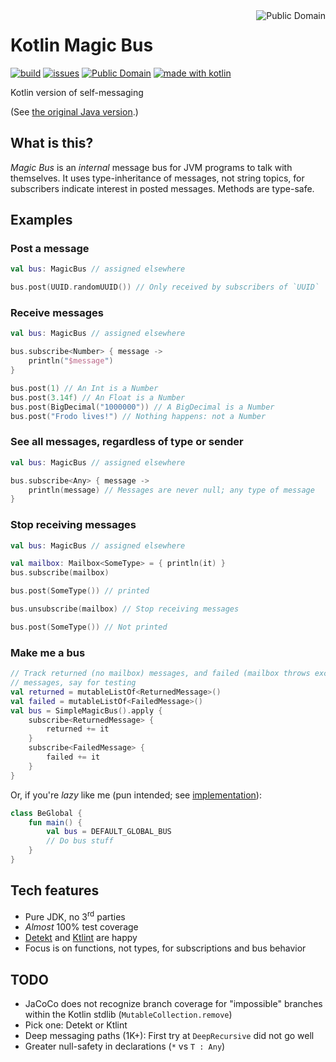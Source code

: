 <a href="LICENSE.md">
<img src="https://unlicense.org/pd-icon.png" alt="Public Domain" align="right"/>
</a>

# Kotlin Magic Bus

[![build](https://github.com/binkley/kotlin-magic-bus/workflows/build/badge.svg)](https://github.com/binkley/kotlin-magic-bus/actions)
[![issues](https://img.shields.io/github/issues/binkley/kotlin-magic-bus.svg)](https://github.com/binkley/kotlin-magic-bus/issues/)
[![Public Domain](https://img.shields.io/badge/license-Public%20Domain-blue.svg)](http://unlicense.org/)
[![made with kotlin](https://img.shields.io/badge/made%20with-Kotlin-1f425f.svg)](https://kotlinlang.org/)

Kotlin version of self-messaging

(See [the original Java version](https://github.com/binkley/magic-bus).)

## What is this?

_Magic Bus_ is an _internal_ message bus for JVM programs to talk with
themselves.  It uses type-inheritance of messages, not string topics, for
subscribers indicate interest in posted messages.  Methods are type-safe.

## Examples

### Post a message

```kotlin
val bus: MagicBus // assigned elsewhere

bus.post(UUID.randomUUID()) // Only received by subscribers of `UUID`
```

### Receive messages

```kotlin
val bus: MagicBus // assigned elsewhere

bus.subscribe<Number> { message ->
    println("$message")
}

bus.post(1) // An Int is a Number
bus.post(3.14f) // An Float is a Number
bus.post(BigDecimal("1000000")) // A BigDecimal is a Number
bus.post("Frodo lives!") // Nothing happens: not a Number
```

### See all messages, regardless of type or sender

```kotlin
val bus: MagicBus // assigned elsewhere

bus.subscribe<Any> { message ->
    println(message) // Messages are never null; any type of message
}
```

### Stop receiving messages

```kotlin
val bus: MagicBus // assigned elsewhere

val mailbox: Mailbox<SomeType> = { println(it) }
bus.subscribe(mailbox)

bus.post(SomeType()) // printed

bus.unsubscribe(mailbox) // Stop receiving messages

bus.post(SomeType()) // Not printed
```

### Make me a bus

```kotlin
// Track returned (no mailbox) messages, and failed (mailbox throws exception)
// messages, say for testing
val returned = mutableListOf<ReturnedMessage>()
val failed = mutableListOf<FailedMessage>()
val bus = SimpleMagicBus().apply {
    subscribe<ReturnedMessage> {
        returned += it
    }
    subscribe<FailedMessage> {
        failed += it
    }
}
```

Or, if you're _lazy_ like me (pun intended; see
[implementation](src/main/kotlin/hm/binkley/labs/MagicBus.kt)):
```kotlin
class BeGlobal {
    fun main() {
        val bus = DEFAULT_GLOBAL_BUS
        // Do bus stuff
    }
}
```

## Tech features

* Pure JDK, no 3<sup>rd</sup> parties
* _Almost_ 100% test coverage
* [Detekt](https://detekt.github.io/detekt/) and
  [Ktlint](https://ktlint.github.io/) are happy
* Focus is on functions, not types, for subscriptions and bus behavior

## TODO

* JaCoCo does not recognize branch coverage for "impossible" branches within
  the Kotlin stdlib (`MutableCollection.remove`)
* Pick one: Detekt or Ktlint
* Deep messaging paths (1K+): First try at `DeepRecursive` did not go well
* Greater null-safety in declarations (`*` vs `T : Any`)
